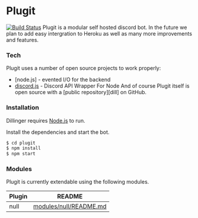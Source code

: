 # Plugit
[![Build Status](https://travis-ci.com/MarleyPlant/Plugit.svg?token=coQixfkXNuyuVgGAm5J4&branch=master)](https://travis-ci.com/MarleyPlant/Plugit)
Plugit is  a modular self hosted discord bot. In the future we plan to add easy intergration to Heroku as well as many more improvements and features.

### Tech

Plugit uses a number of open source projects to work properly:
* [node.js] - evented I/O for the backend
* [discord.js](https://discord.js.org/) - Discord API Wrapper For Node
And of course Plugit itself is open source with a [public repository][dill]
 on GitHub.

### Installation

Dillinger requires [Node.js](https://nodejs.org/) to run.

Install the dependencies and start the bot.

```sh
$ cd plugit
$ npm install
$ npm start
```

### Modules

Plugit is currently extendable using the following modules.

| Plugin | README |
| ------ | ------ |
| null | [modules/null/README.md](https://example.com) |
